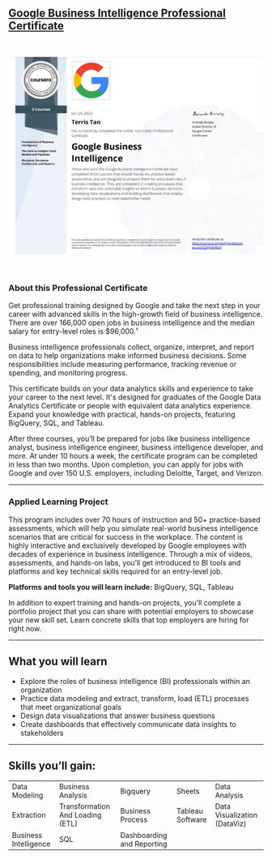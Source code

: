 ## [Google Business Intelligence Professional Certificate](https://www.coursera.org/professional-certificates/google-business-intelligence)

<br>

![img](Specialization_Certificate.jpg)

<br>

### About this Professional Certificate

Get professional training designed by Google and take the next step in your career with advanced skills in the high-growth field of business intelligence. There are over 166,000 open jobs in business intelligence and the median salary for entry-level roles is $96,000.¹

Business intelligence professionals collect, organize, interpret, and report on data to help organizations make informed business decisions. Some responsibilities include measuring performance, tracking revenue or spending, and monitoring progress.

This certificate builds on your data analytics skills and experience to take your career to the next level. It's designed for graduates of the Google Data Analytics Certificate or people with equivalent data analytics experience. Expand your knowledge with practical, hands-on projects, featuring BigQuery, SQL, and Tableau.

After three courses, you’ll be prepared for jobs like business intelligence analyst, business intelligence engineer, business intelligence developer, and more. At under 10 hours a week, the certificate program can be completed in less than two months. Upon completion, you can apply for jobs with Google and over 150 U.S. employers, including Deloitte, Target, and Verizon.

---

### Applied Learning Project

This program includes over 70 hours of instruction and 50+ practice-based assessments, which will help you simulate real-world business intelligence scenarios that are critical for success in the workplace. The content is highly interactive and exclusively developed by Google employees with decades of experience in business intelligence. Through a mix of videos, assessments, and hands-on labs, you’ll get introduced to BI tools and platforms and key technical skills required for an entry-level job.

**Platforms and tools you will learn include:** BigQuery, SQL, Tableau

In addition to expert training and hands-on projects, you'll complete a portfolio project that you can share with potential employers to showcase your new skill set. Learn concrete skills that top employers are hiring for right now.

---

## What you will learn

- Explore the roles of business intelligence (BI) professionals within an organization
- Practice data modeling and extract, transform, load (ETL) processes that meet organizational goals
- Design data visualizations that answer business questions
- Create dashboards that effectively communicate data insights to stakeholders

---

## Skills you’ll gain:

|                       |                                  |                            |                  |                              |
| --------------------- | -------------------------------- | -------------------------- | ---------------- | ---------------------------- |
| Data Modeling         | Business Analysis                | Bigquery                   | Sheets           | Data Analysis                |
| Extraction            | Transformation And Loading (ETL) | Business Process           | Tableau Software | Data Visualization (DataViz) |
| Business Intelligence | SQL                              | Dashboarding and Reporting |                  |                              |

